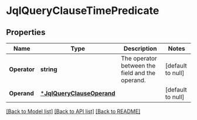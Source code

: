 # JqlQueryClauseTimePredicate

## Properties
Name | Type | Description | Notes
------------ | ------------- | ------------- | -------------
**Operator** | **string** | The operator between the field and the operand. | [default to null]
**Operand** | [***JqlQueryClauseOperand**](JqlQueryClauseOperand.md) |  | [default to null]

[[Back to Model list]](../README.md#documentation-for-models) [[Back to API list]](../README.md#documentation-for-api-endpoints) [[Back to README]](../README.md)

